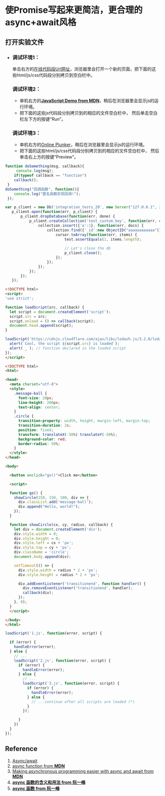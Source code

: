 # 使Promise写起来更简洁，更合理的async+await风格

## 打开实验文件

- ### 调试环境1：

  单击右方的[在线代码段Url网址](http://www.pythontutor.com/visualize.html#mode=edit)，浏览器里会打开一个新的页面，把下面的这些html/js/css代码段分别拷贝到空白栏中。

  ### 调试环境2：

  - 单机右方的[**JavaScript Demo from MDN**](https://developer.mozilla.org/en-US/docs/Web/JavaScript/Reference/Global_Objects/Promise/then)，稍后在浏览器里会显示js的运行环境。
  - 把下面的这些js代码段分别拷贝到的相应的文件空白栏中， 然后单击空白栏左下方的按键“Run”。

  ### 调试环境3：

  - 单机右方的[Online Plunker](https://plnkr.co/edit/?open=lib%2Fscript.js)，稍后在浏览器里会显示js的运行环境。
  - 把下面的这些html/js/css代码段分别拷贝到的相应的文件空白栏中， 然后单击右上方的按键“Preview”。

  

```javascript
function doSomething(msg, callback){
     console.log(msg);
    if(typeof callback == "function") 
    callback();
 } 
doSomething("回调函数", function(){
    console.log("匿名函数实现回调!");
 }); 
```

```javascript
var p_client = new Db('integration_tests_20', new Server("127.0.0.1", 27017, {}), {'pk':CustomPKFactory});
   p_client.open(function(err, p_client) {
       p_client.dropDatabase(function(err, done) {
           p_client.createCollection('test_custom_key', function(err, collection) {
               collection.insert({'a':1}, function(err, docs) {
                   collection.find({'_id':new ObjectID("aaaaaaaaaaaa")}, function(err, cursor) {
                       cursor.toArray(function(err, items) {
                           test.assertEquals(1, items.length);
 
                           // Let's close the db
                           p_client.close();
                       });
                   });
               });
           });
       });
   });
```

```html
<!DOCTYPE html>
<script>
'use strict';

function loadScript(src, callback) {
  let script = document.createElement('script');
  script.src = src;
  script.onload = () => callback(script);
  document.head.append(script);
}

loadScript('https://cdnjs.cloudflare.com/ajax/libs/lodash.js/3.2.0/lodash.js', script => {
  alert(`Cool, the script ${script.src} is loaded`);
  alert( _ ); // function declared in the loaded script
});
</script>
```

```html
<!DOCTYPE html>
<html>

<head>
  <meta charset="utf-8">
  <style>
    .message-ball {
      font-size: 20px;
      line-height: 200px;
      text-align: center;
    }
    .circle {
      transition-property: width, height, margin-left, margin-top;
      transition-duration: 2s;
      position: fixed;
      transform: translateX(-50%) translateY(-50%);
      background-color: red;
      border-radius: 50%;
    }
  </style>
</head>

<body>

  <button onclick="go()">Click me</button>

  <script>

  function go() {
    showCircle(150, 150, 100, div => {
      div.classList.add('message-ball');
      div.append("Hello, world!");
    });
  }

  function showCircle(cx, cy, radius, callback) {
    let div = document.createElement('div');
    div.style.width = 0;
    div.style.height = 0;
    div.style.left = cx + 'px';
    div.style.top = cy + 'px';
    div.className = 'circle';
    document.body.append(div);

    setTimeout(() => {
      div.style.width = radius * 2 + 'px';
      div.style.height = radius * 2 + 'px';

      div.addEventListener('transitionend', function handler() {
        div.removeEventListener('transitionend', handler);
        callback(div);
      });
    }, 0);
  }
  </script>

</body>
</html>
```

```javascript
loadScript('1.js', function(error, script) {

  if (error) {
    handleError(error);
  } else {
    // ...
    loadScript('2.js', function(error, script) {
      if (error) {
        handleError(error);
      } else {
        // ...
        loadScript('3.js', function(error, script) {
          if (error) {
            handleError(error);
          } else {
            // ...continue after all scripts are loaded (*)
          }
        });

      }
    })
  }
});

```

## Reference

1. [Async/await](https://javascript.info/async-await)
2. [async function from **MDN**](https://developer.mozilla.org/en-US/docs/Web/JavaScript/Reference/Statements/async_function)
3. [Making asynchronous programming easier with async and await from **MDN**](https://developer.mozilla.org/en-US/docs/Learn/JavaScript/Asynchronous/Async_await)
4. [**async 函数的含义和用法 from 阮一峰**](http://www.ruanyifeng.com/blog/2015/05/async.html)
5. [**async 函数 from 阮一峰**](https://www.yuque.com/ostwind/es6/docs-async)




